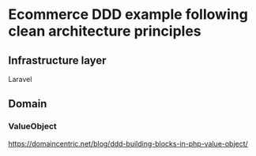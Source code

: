 # Ecommerce DDD example following clean architecture principles

## Infrastructure layer

Laravel

## Domain

### ValueObject

https://domaincentric.net/blog/ddd-building-blocks-in-php-value-object/
